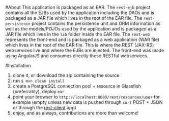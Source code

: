 #About
This application is packaged as an EAR. The `rest-ejb` project contains all the EJBs used by the application including the DAOs and is packaged as a JAR file which lives in the root of the EAR file. The `rest-persistence` project contains the persistence unit and ORM information as well as the models/POJOs used by the application and is packaged as a JAR file which lives in the `lib` folder inside the EAR file. The `rest-web` represents the front-end and is packaged as a web application (WAR file) which lives in the root of the EAR file. This is where the REST (JAX-RS) webservices live and where the EJBs are injected. The front-end was made using AngularJS and consumes directly these RESTful webservices.

#Installation
1. clone it, or download the zip containing the source
2. run `$ mvn clean install`
3. create a PostgreSQL connection pool + resource in Glassfish (preferrably), deploy `ear`
4. point your browser to `http://localhost:8080/rest/resources/user` for example (empty unless new data is pushed through `curl` POST + JSON or through the [rest-client](https://github.com/jnwelzel/angular-rest-client) app)
5. enjoy, and as always, contributions are more than welcome!